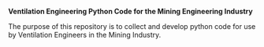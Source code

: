 **Ventilation Engineering Python Code for the Mining Engineering Industry**

The purpose of this repository is to collect and develop python code for use by Ventilation Engineers in the Mining Industry.
